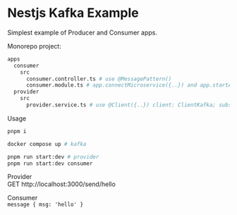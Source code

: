 # Nestjs Kafka Example
Simplest example of Producer and Consumer apps.  

Monorepo project:
```sh
apps
  consumer
    src
      consumer.controller.ts # use @MessagePattern()
      consumer.module.ts # app.connectMicroservice({..}) and app.startAllMicroservices()
  provider
    src
      provider.service.ts # use @Client({..}) client: ClientKafka; subscribe to topic and send
```

Usage

```sh
pnpm i

docker compose up # kafka

pnpm run start:dev # provider
pnpm run start:dev consumer
```
Provider  
GET http://localhost:3000/send/hello

Consumer  
`message { msg: 'hello' }`